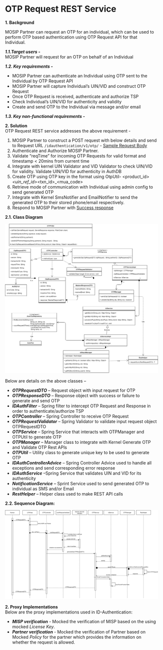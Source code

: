 # OTP Request REST Service


**1. Background**

MOSIP Partner can request an OTP for an individual, which can be used to perform OTP based authentication using OTP Request API for that Individual.

 ***1.1.Target users -***  
MOSIP Partner will request for an OTP on behalf of an Individual


 ***1.2. Key requirements -***   
-	MOSIP Partner can authenticate an Individual using OTP sent to the Individual by OTP Request API
-	MOSIP Partner will capture Individual’s UIN/VID and construct OTP Request
-	Once OTP Request is received, authenticate and authorize TSP
-	Check Individual’s UIN/VID for authenticity and validity
-	Create and send OTP to the Individual via message and/or email

 ***1.3. Key non-functional requirements -***   
<TBD>

**2. Solution**   
OTP Request REST service addresses the above requirement -  

1.	MOSIP Partner to construct a POST request with below details and send to Request URL 
`/idauthentication/v1/otp/` - [Sample Request Body](https://github.com/mosip/mosip/wiki/ID-Authentication-APIs#post-idauthenticationv1otp)
2.	Authenticate and Authorize MOSIP Partner.
3.	Validate “reqTime” for incoming OTP Requests for valid format and timestamp < 20mins from current time
4.	Integrate with kernel UIN Validator and VID Validator to check UIN/VID for validity. Validate UIN/VID for authenticity in AuthDB
5.	Create OTP using OTP key in the format using OtpUtil- <product_id>_<uin_ref_id>_<txn_id>_<mua_code>
6.	Retrieve mode of communication with Individual using admin config to send generated OTP
7.	Integrate with Kernel SmsNotifier and EmailNotifier to send the generated OTP to their stored phone/email respectively.
8.	Respond to MOSIP Partner with [Success response](https://github.com/mosip/mosip/wiki/ID-Authentication-APIs#success-response-2)

**2.1. Class Diagram**

![OTP Request class diagram](_images/OTP_Request_Class_Diagram.PNG)

Below are details on the above classes –
-	***OTPRequestDTO*** – Request object with input request for OTP
-	***OTPResponseDTO*** – Response object with success or failure to generate and send OTP
-	***IDAuthFilter*** – Spring filter to intercept OTP Request and Response in order to authenticate/authorize TSP
-	***OTPController*** – Spring Controller to receive OTP Request
-	***OTPRequestValidator*** – Spring Validator to validate input request object OTPRequestDTO
-	***OTPService*** – Spring Service that interacts with OTPManager and OTPUtil to generate OTP
-	***OTPManager*** – Manager class to integrate with Kernel Generate OTP and Validate OTP Rest APIs
-	***OTPUtil*** – Utility class to generate unique key to be used to generate OTP
-	***IDAuthControllerAdvice*** – Spring Controller Advice used to handle all exceptions and send corresponding error response
-	***IDAuthService*** –Spring Service that validates UIN and VID for its authenticity
-	***NotificationService*** – Sprint Service used to send generated OTP to individual as SMS and/or Email
-	***RestHelper*** – Helper class used to make REST API calls


**2.2. Sequence Diagram:**

![OTP Request Sequence diagram](_images/OTP_Request_Sequence_Diagram.PNG)


**2. Proxy Implementations**   
Below are the proxy implementations used in ID-Authentication:
- ***MISP verification*** - Mocked the verification of MISP based on the using mocked *License Key*.
- ***Partner verification*** - Mocked the verification of Partner based on Mocked *Policy* for the partner which provides the information on whether the request is allowed.

